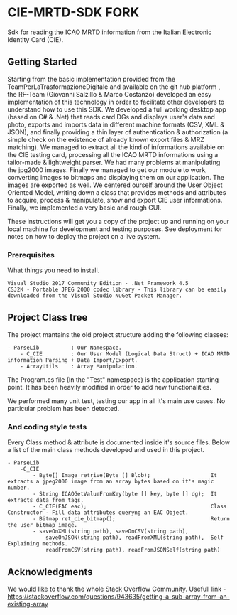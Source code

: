 # CIE-MRTD-SDK FORK

Sdk for reading the ICAO MRTD information from the Italian Electronic Identity Card (CIE).

## Getting Started
Starting from the basic implementation provided from the TeamPerLaTrasformazioneDigitale and available on the git hub platform , the RF-Team (Giovanni Salzillo & Marco Costanzo) developed an easy implementation of this technology in order to facilitate other developers to understand how to use this SDK.
We developed a full working desktop app (based on C# & .Net) that reads card DGs and displays user's data and photo, exports and imports data in different machine formats (CSV, XML & JSON), and finally providing a thin layer of authentication & authorization (a simple check on the existence of already known export files & MRZ matching).
We managed to extract all the kind of informations available on the CIE testing card, processing all the ICAO MRTD informations using a tailor-made & lightweight parser.
We had many problems at manipulating the jpg2000 images. Finally we managed to get our module to work, converting images to bitmaps and displaying them on our application. The images are exported as well.
We centered ourself around the User Object Oriented Model, writing down a class that provides methods and attributes to acquire, process & manipulate, show and export CIE user informations.
Finally, we implemented a very basic and rough GUI.

These instructions will get you a copy of the project up and running on your local machine for development and testing purposes. See deployment for notes on how to deploy the project on a live system.


### Prerequisites

What things you need to install.

```
Visual Studio 2017 Community Edition - .Net Framework 4.5
CSJ2K - Portable JPEG 2000 codec library - This library can be easily downloaded from the Visual Studio NuGet Packet Manager.
```


## Project Class tree
The project mantains the old project structure adding the following classes:
```
- ParseLib			: Our Namespace.
	- C_CIE			: Our User Model (Logical Data Struct) + ICAO MRTD information Parsing + Data Import/Export.
	- ArrayUtils	: Array Manipulation.
```
The Program.cs file (In the "Test" namespace) is the application starting point. It has been heavily modified in order to add new functionalities.
	
We performed many unit test, testing our app in all it's main use cases. No particular problem has been detected.

### And coding style tests

Every Class method & attribute is documented inside it's source files. Below a list of the main class methods developed and used in this project.
```
- ParseLib
	-C_CIE
		- Byte[] Image_retrive(Byte [] Blob); 					It extracts a jpeg2000 image from an array bytes based on it's magic number.
		- String ICAOGetValueFromKey(byte [] key, byte [] dg);	It extracts data from tags.
		- C_CIE(EAC eac);										Class Constructor - Fill data attributes queryng an EAC Object.
		- Bitmap ret_cie_bitmap();								Return the user bitmap image.
		- saveOnXML(string path), saveOnCSV(string path), 
			saveOnJSON(string path), readFromXML(string path),  Self Explaining methods.
			readFromCSV(string path), readFromJSONSelf(string path)

```

## Acknowledgments
We would like to thank the whole Stack Overflow Community.
Usefull link - https://stackoverflow.com/questions/943635/getting-a-sub-array-from-an-existing-array

